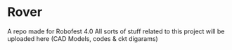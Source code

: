 # Rover
A repo made for Robofest 4.0
All sorts of stuff related to this project will be uploaded here (CAD Models, codes & ckt digarams)

